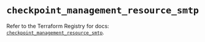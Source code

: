 # `checkpoint_management_resource_smtp`

Refer to the Terraform Registry for docs: [`checkpoint_management_resource_smtp`](https://registry.terraform.io/providers/checkpointsw/checkpoint/2.11.0/docs/resources/management_resource_smtp).
